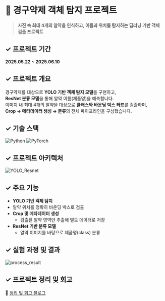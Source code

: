 # 💊 경구약제 객체 탐지 프로젝트  
> **사진 속 최대 4개의 알약을 인식하고, 이름과 위치를 탐지하는 딥러닝 기반 객체 검출 프로젝트**


## ✓ 프로젝트 기간  
**2025.05.22 ~ 2025.06.10**


## ✓ 프로젝트 개요  
경구약제를 대상으로 **YOLO 기반 객체 탐지 모델**을 구현하고,  
**ResNet 분류 모델**을 통해 알약 이름(제품명)을 예측합니다.  
이미지 내 최대 4개의 알약을 대상으로 **클래스와 바운딩 박스 좌표**를 검출하며,  
**Crop → 메타데이터 생성 → 분류**의 전체 파이프라인을 구성했습니다.


## ✓ 기술 스택
![Python](https://img.shields.io/badge/python-3670A0?style=for-the-badge&logo=python&logoColor=ffdd54) ![PyTorch](https://img.shields.io/badge/PyTorch-%23EE4C2C.svg?style=for-the-badge&logo=PyTorch&logoColor=white) 


## ✓ 프로젝트 아키텍처
![YOLO_Resnet](https://github.com/user-attachments/assets/68e9f9ae-bea5-4a57-a488-06a5910c2060)


## ✓ 주요 기능  
-  **YOLO 기반 객체 탐지**  
  - 알약 위치를 정확히 바운딩 박스로 검출  
- **Crop 및 메타데이터 생성**  
  - 검출된 알약 영역만 추출해 별도 데이터로 저장  
- **ResNet 기반 분류 모델**  
  - 알약 이미지를 바탕으로 제품명(class) 분류  


## ✓ 실험 과정 및 결과
![process_result](https://github.com/user-attachments/assets/924b6d25-4209-402b-9c19-0b3da1617b88)


## ✓ 프로젝트 정리 및 회고
🔗 [정리 및 회고 블로그](https://j-linux-journal.tistory.com/category/%F0%9F%93%97%20%ED%86%A0%EC%9D%B4%20%ED%94%84%EB%A1%9C%EC%A0%9D%ED%8A%B8/%F0%9F%92%8A%20%EA%B2%BD%EA%B5%AC%EC%95%BD%EC%A0%9C%20%EC%9D%B4%EB%AF%B8%EC%A7%80%20%EA%B0%9D%EC%B2%B4%20%EA%B2%80%EC%B6%9C%20%ED%94%84%EB%A1%9C%EC%A0%9D%ED%8A%B8)

